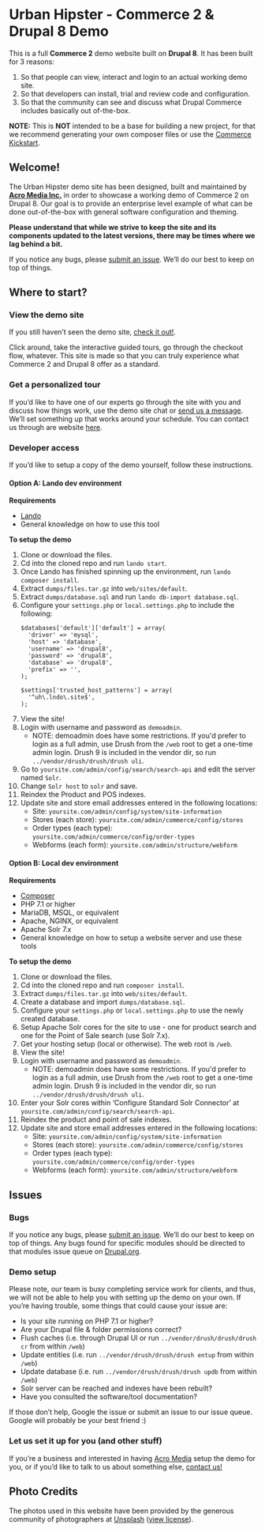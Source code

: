 # Urban Hipster - Commerce 2 & Drupal 8 Demo

This is a full __Commerce 2__ demo website built on __Drupal 8__. It has been built for 3 reasons:

1. So that people can view, interact and login to an actual working demo site.
2. So that developers can install, trial and review code and configuration.
3. So that the community can see and discuss what Drupal Commerce includes basically out of-the-box.

__NOTE:__ This is __NOT__ intended to be a base for building a new project, for that we recommend generating your own composer files or use the [Commerce Kickstart](https://www.commercekickstart.com).

## Welcome!

The Urban Hipster demo site has been designed, built and maintained by [__Acro Media Inc.__](https://www.acromedia.com) in order to showcase a working demo of Commerce 2 on Drupal 8. Our goal is to provide an enterprise level example of what can be done out-of-the-box with general software configuration and theming. 

__Please understand that while we strive to keep the site and its components updated to the latest versions, there may be times where we lag behind a bit.__

If you notice any bugs, please [submit an issue](https://github.com/AcroMedia/commerce-demo/issues/new). We’ll do our best to keep on top of things.

## Where to start?

### View the demo site

If you still haven’t seen the demo site, [check it out!](https://commerce.acromedia.com).

Click around, take the interactive guided tours, go through the checkout flow, whatever. This site is made so that you can truly experience what Commerce 2 and Drupal 8 offer as a standard.

### Get a personalized tour

If you’d like to have one of our experts go through the site with you and discuss how things work, use the demo site chat or [send us a message](https://www.acromedia.com/contact-us). We’ll set something up that works around your schedule. You can contact us through are website [here](https://www.acromedia.com/contact-us).

### Developer access

If you’d like to setup a copy of the demo yourself, follow these instructions.

#### Option A: Lando dev environment
__Requirements__
* [Lando](https://docs.lando.dev/)
* General knowledge on how to use this tool

__To setup the demo__
1. Clone or download the files.
1. Cd into the cloned repo and run `lando start`.
1. Once Lando has finished spinning up the environment, run `lando composer install`.
1. Extract `dumps/files.tar.gz` into `web/sites/default`.
1. Extract `dumps/database.sql` and run `lando db-import database.sql`.
1. Configure your `settings.php` or `local.settings.php` to include the following:
    ```
    $databases['default']['default'] = array(
      'driver' => 'mysql',
      'host' => 'database',
      'username' => 'drupal8',
      'password' => 'drupal8',
      'database' => 'drupal8',
      'prefix' => '',
   );

   $settings['trusted_host_patterns'] = array(
      '^uh\.lndo\.site$',
   );
   ```
1. View the site!
1. Login with username and password as `demoadmin`.
    - NOTE: demoadmin does have some restrictions. If you'd prefer to login as a full admin, use Drush from the `/web` root to get a one-time admin login. Drush 9 is included in the vendor dir, so run `../vendor/drush/drush/drush uli`.
1. Go to `yoursite.com/admin/config/search/search-api` and edit the server named `Solr`.
1. Change `Solr host` to `solr` and save. 
1. Reindex the Product and POS indexes.
1. Update site and store email addresses entered in the following locations:
    - Site: `yoursite.com/admin/config/system/site-information`
    - Stores (each store): `yoursite.com/admin/commerce/config/stores`
    - Order types (each type): `yoursite.com/admin/commerce/config/order-types`
    - Webforms (each form): `yoursite.com/admin/structure/webform`

#### Option B: Local dev environment
__Requirements__
* [Composer](http://getcomposer.org/)
* PHP 7.1 or higher
* MariaDB, MSQL, or equivalent
* Apache, NGINX, or equivalent
* Apache Solr 7.x
* General knowledge on how to setup a website server and use these tools

__To setup the demo__
1. Clone or download the files.
1. Cd into the cloned repo and run `composer install`.
1. Extract `dumps/files.tar.gz` into `web/sites/default`.
1. Create a database and import `dumps/database.sql`.
1. Configure your `settings.php` or `local.settings.php` to use the newly created database.
1. Setup Apache Solr cores for the site to use - one for product search and one for the Point of Sale search (use Solr 7.x).
1. Get your hosting setup (local or otherwise). The web root is `/web`.
1. View the site!
1. Login with username and password as `demoadmin`.
    - NOTE: demoadmin does have some restrictions. If you'd prefer to login as a full admin, use Drush from the `/web` root to get a one-time admin login. Drush 9 is included in the vendor dir, so run `../vendor/drush/drush/drush uli`.
1. Enter your Solr cores within ‘Configure Standard Solr Connector’ at `yoursite.com/admin/config/search/search-api`.
1. Reindex the product and point of sale indexes.
1. Update site and store email addresses entered in the following locations:
    - Site: `yoursite.com/admin/config/system/site-information`
    - Stores (each store): `yoursite.com/admin/commerce/config/stores`
    - Order types (each type): `yoursite.com/admin/commerce/config/order-types`
    - Webforms (each form): `yoursite.com/admin/structure/webform`

## Issues

### Bugs

If you notice any bugs, please [submit an issue](https://github.com/AcroMedia/commerce-demo/issues). We’ll do our best to keep on top of things. Any bugs found for specific modules should be directed to that modules issue queue on [Drupal.org](https://www.drupal.org/).

### Demo setup

Please note, our team is busy completing service work for clients, and thus, we will not be able to help you with setting up the demo on your own. If you’re having trouble, some things that could cause your issue are:

* Is your site running on PHP 7.1 or higher?
* Are your Drupal file & folder permissions correct?
* Flush caches (i.e. through Drupal UI or run `../vendor/drush/drush/drush cr` from within `/web`)
* Update entities (i.e. run `../vendor/drush/drush/drush entup` from within `/web`)
* Update database (i.e. run `../vendor/drush/drush/drush updb` from within `/web`)
* Solr server can be reached and indexes have been rebuilt?
* Have you consulted the software/tool documentation?

If those don’t help, Google the issue or submit an issue to our issue queue. Google will probably be your best friend :)

### Let us set it up for you (and other stuff)

If you’re a business and interested in having [Acro Media](https://www.acromedia.com/) setup the demo for you, or if you’d like to talk to us about something else, [contact us!](https://www.acromedia.com/contact-us)

## Photo Credits

The photos used in this website have been provided by the generous community of photographers at [Unsplash](https://unsplash.com) ([view license](https://unsplash.com/license)).
